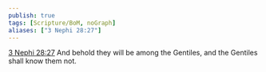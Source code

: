```yaml
---
publish: true
tags: [Scripture/BoM, noGraph]
aliases: ["3 Nephi 28:27"]
---
```

[3 Nephi 28:27](https://churchofjesuschrist.org/study/scriptures/bofm/3-ne/28?lang=eng&id=p27#p27) And behold they will be among the Gentiles, and the Gentiles shall know them not.
